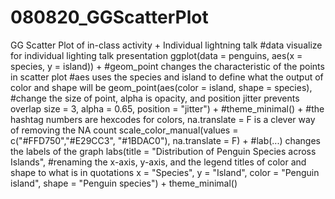 # 080820_GGScatterPlot
GG Scatter Plot of in-class activity + Individual lightning talk
#data visualize for individual lighting talk presentation
ggplot(data = penguins, aes(x = species, y = island)) +
  #geom_point changes the characteristic of the points in scatter plot
  #aes uses the species and island to define what the output of color and shape will be
  geom_point(aes(color = island, 
                 shape = species),
             #change the size of point, alpha is opacity, and position jitter prevents overlap
             size = 3,
             alpha = 0.65, 
             position = "jitter") +
  #theme_minimal() +
  #the hashtag numbers are hexcodes for colors, na.translate = F is a clever way of removing the NA count
  scale_color_manual(values = c("#FFD750","#E29CC3", "#1BDAC0"), 
                     na.translate = F) +
  #lab(...) changes the labels of the graph
  labs(title = "Distribution of Penguin Species across Islands",
       #renaming the x-axis, y-axis, and the legend titles of color and shape to what is in quotations
       x = "Species",
       y = "Island",
       color = "Penguin island",
       shape = "Penguin species") +
  theme_minimal()
